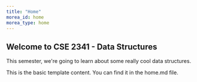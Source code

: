 ```yaml
---
title: "Home"
morea_id: home
morea_type: home
---
```


## Welcome to CSE 2341 - Data Structures

This semester, we're going to learn about some really cool data structures.

This is the basic template content. You can find it in the home.md file.
